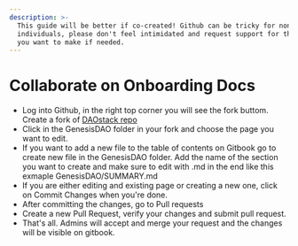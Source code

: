 ```yaml
---
description: >-
  This guide will be better if co-created! Github can be tricky for non tech
  individuals, please don't feel intimidated and request support for the changes
  you want to make if needed.
---
```


# Collaborate on Onboarding Docs

* Log into Github, in the right top corner you will see the fork buttom. Create a fork of [DAOstack repo](https://github.com/daostack/Ecosystem)
* Click in the GenesisDAO folder in your fork and choose the page you want to edit.
* If you want to add a new file to the table of contents on Gitbook go to create new file in the GenesisDAO folder. Add the name of the section you want to create and make sure to edit with .md in the end like this exmaple GenesisDAO/SUMMARY.md
* If you are either editing and existing page or creating a new one, click on Commit Changes when you're done.
* After committing the changes, go to Pull requests
* Create a new Pull Request, verify your changes and submit pull request. 
* That's all. Admins will accept and merge your request and the changes will be visible on gitbook.

